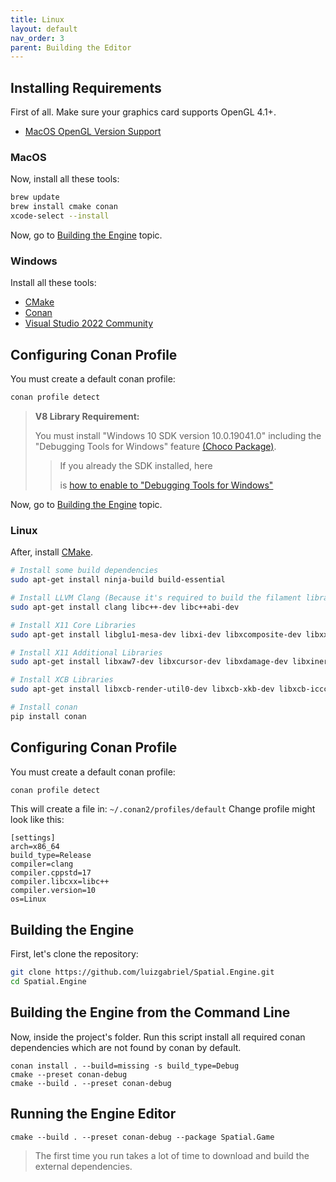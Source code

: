 ```yaml
---
title: Linux
layout: default
nav_order: 3
parent: Building the Editor
---
```


## Installing Requirements

First of all. Make sure your graphics card supports OpenGL 4.1+.

- [MacOS OpenGL Version Support](https://support.apple.com/HT202823)

### MacOS

Now, install all these tools:

```sh
brew update
brew install cmake conan
xcode-select --install
```

Now, go to [Building the Engine](#building-the-engine) topic.

### Windows

Install all these tools:

- [CMake](https://cmake.org/download/)
- [Conan](https://conan.io/downloads.html)
- [Visual Studio 2022 Community](https://visualstudio.microsoft.com/pt-br/thank-you-downloading-visual-studio/?sku=Community&channel=Release&version=VS2022&source=VSLandingPage&cid=2030&passive=false)

## Configuring Conan Profile

You must create a default conan profile:

```sh
conan profile detect
```

> **V8 Library Requirement:**
>
> You must install "Windows 10 SDK version 10.0.19041.0" including the "Debugging Tools for Windows"
> feature [(Choco Package)](https://community.chocolatey.org/packages/windows-sdk-10-version-2004-windbg).
>
> > If you already the SDK installed, here
> >
> > is [how to enable to "Debugging Tools for Windows"](https://docs.microsoft.com/en-us/windows-hardware/drivers/debugger/debugger-download-tools#:~:text=If%20the%20Windows%20SDK%20is,add%20Debugging%20Tools%20for%20Windows.)

Now, go to [Building the Engine](#building-the-engine) topic.

### Linux

After, install [CMake](https://cmake.org/install/).

```sh
# Install some build dependencies
sudo apt-get install ninja-build build-essential

# Install LLVM Clang (Because it's required to build the filament library)
sudo apt-get install clang libc++-dev libc++abi-dev

# Install X11 Core Libraries
sudo apt-get install libglu1-mesa-dev libxi-dev libxcomposite-dev libxxf86vm-dev libx11-dev libx11-xcb-dev libfontenc-dev libice-dev libsm-dev libxau-dev

# Install X11 Additional Libraries
sudo apt-get install libxaw7-dev libxcursor-dev libxdamage-dev libxinerama-dev libxmuu-dev libxrandr-dev libxres-dev libxss-dev libxtst-dev libxv-dev libxvmc-dev

# Install XCB Libraries
sudo apt-get install libxcb-render-util0-dev libxcb-xkb-dev libxcb-icccm4-dev libxcb-image0-dev libxcb-keysyms1-dev libxcb-randr0-dev libxcb-shape0-dev libxcb-sync-dev libxcb-xfixes0-dev libxcb-xinerama0-dev libxcb-dri3-dev libxcb-cursor-dev libxcb-util-dev

# Install conan
pip install conan
```

## Configuring Conan Profile

You must create a default conan profile:

```sh
conan profile detect
```

This will create a file in: `~/.conan2/profiles/default`
Change profile might look like this:

```
[settings]
arch=x86_64
build_type=Release
compiler=clang
compiler.cppstd=17
compiler.libcxx=libc++
compiler.version=10
os=Linux
```

## Building the Engine

First, let's clone the repository:

```sh
git clone https://github.com/luizgabriel/Spatial.Engine.git
cd Spatial.Engine
```

## Building the Engine from the Command Line

Now, inside the project's folder. Run this script install all required conan dependencies which are not found by conan
by default.

```
conan install . --build=missing -s build_type=Debug
cmake --preset conan-debug
cmake --build . --preset conan-debug
```

## Running the Engine Editor

```
cmake --build . --preset conan-debug --package Spatial.Game
```

> The first time you run takes a lot of time to download and build the external dependencies.
